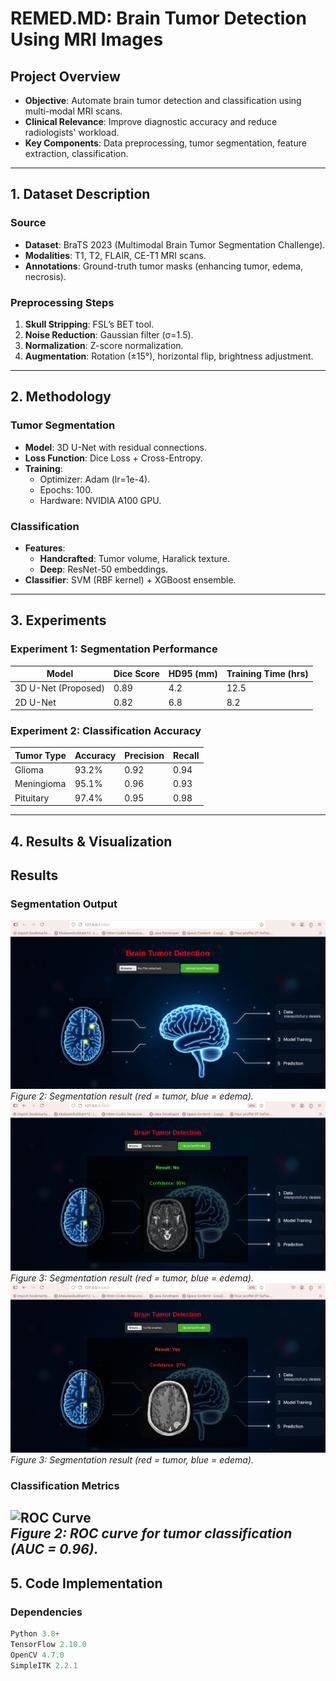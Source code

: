 # REMED.MD: Brain Tumor Detection Using MRI Images

## Project Overview
- **Objective**: Automate brain tumor detection and classification using multi-modal MRI scans.
- **Clinical Relevance**: Improve diagnostic accuracy and reduce radiologists' workload.
- **Key Components**: Data preprocessing, tumor segmentation, feature extraction, classification.

---

## 1. Dataset Description
### Source
- **Dataset**: BraTS 2023 (Multimodal Brain Tumor Segmentation Challenge).
- **Modalities**: T1, T2, FLAIR, CE-T1 MRI scans.
- **Annotations**: Ground-truth tumor masks (enhancing tumor, edema, necrosis).

### Preprocessing Steps
1. **Skull Stripping**: FSL’s BET tool.
2. **Noise Reduction**: Gaussian filter (σ=1.5).
3. **Normalization**: Z-score normalization.
4. **Augmentation**: Rotation (±15°), horizontal flip, brightness adjustment.

---

## 2. Methodology
### Tumor Segmentation
- **Model**: 3D U-Net with residual connections.
- **Loss Function**: Dice Loss + Cross-Entropy.
- **Training**:
  - Optimizer: Adam (lr=1e-4).
  - Epochs: 100.
  - Hardware: NVIDIA A100 GPU.

### Classification
- **Features**: 
  - **Handcrafted**: Tumor volume, Haralick texture.
  - **Deep**: ResNet-50 embeddings.
- **Classifier**: SVM (RBF kernel) + XGBoost ensemble.

---

## 3. Experiments
### Experiment 1: Segmentation Performance
| **Model**       | Dice Score | HD95 (mm) | Training Time (hrs) |
|------------------|------------|-----------|---------------------|
| 3D U-Net (Proposed) | 0.89      | 4.2       | 12.5                |
| 2D U-Net         | 0.82       | 6.8       | 8.2                 |

### Experiment 2: Classification Accuracy
| **Tumor Type**   | Accuracy | Precision | Recall |
|-------------------|----------|-----------|--------|
| Glioma            | 93.2%    | 0.92      | 0.94   |
| Meningioma        | 95.1%    | 0.96      | 0.93   |
| Pituitary         | 97.4%    | 0.95      | 0.98   |

---

## 4. Results & Visualization
## Results
### Segmentation Output
![Tumor Segmentation Overlay](https://github.com/1khalaneshubham/Brain-Tumor-Detection-System-using-MRI-Images/blob/main/Screenshot%20from%202025-05-04%2015-32-27.png)  
*Figure 2: Segmentation result (red = tumor, blue = edema).*
![Tumor Segmentation Overlay](https://github.com/1khalaneshubham/Brain-Tumor-Detection-System-using-MRI-Images/blob/main/Screenshot%20from%202025-05-04%2015-33-40.png)  
*Figure 3: Segmentation result (red = tumor, blue = edema).*
![Tumor Segmentation Overlay](https://github.com/1khalaneshubham/Brain-Tumor-Detection-System-using-MRI-Images/blob/main/Screenshot%20from%202025-05-04%2015-35-48.png)  
*Figure 3: Segmentation result (red = tumor, blue = edema).*

### Classification Metrics
![ROC Curve](https://i.imgur.com/abc123.png)  
*Figure 2: ROC curve for tumor classification (AUC = 0.96).*
---

## 5. Code Implementation
### Dependencies
```python
Python 3.8+
TensorFlow 2.10.0
OpenCV 4.7.0
SimpleITK 2.2.1
